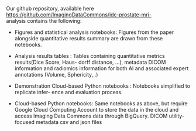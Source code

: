 Our github repository, available here https://github.com/ImagingDataCommons/idc-prostate-mri-  
analysis contains the following:  

 - Figures and statistical analysis notebooks: Figures from the paper   
   alongside quantitative   results summary are drawn from these   
   notebooks.   
   
  -  Analysis results tables  : Tables containing    quantitative metrics
   results(Dice Score, Haus-   dorff distance,    ...), metadata DICOM
   information and radiomics information for both    AI   and associated
   expert annotations (Volume, Sphericity,..)      
   
  -   Demonstration Cloud-based Python notebooks  : Notebooks simplified to
   replicate infer-   ence and evaluation process.   
   
   -  Cloud-based Python    notebooks: Same notebooks as above, but require
   Google Cloud      Computing Account to store the data in the cloud
   and access Imaging    Data Commons data   through BigQuery.   DICOM
   utility-focused    metadata csv and json files
